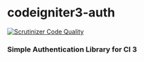 # codeigniter3-auth
[![Scrutinizer Code Quality](https://scrutinizer-ci.com/g/irfaardy/codeigniter3-auth/badges/quality-score.png?b=master)](https://scrutinizer-ci.com/g/irfaardy/codeigniter3-auth/?branch=master)
<h3>Simple Authentication Library for CI 3</h3>
